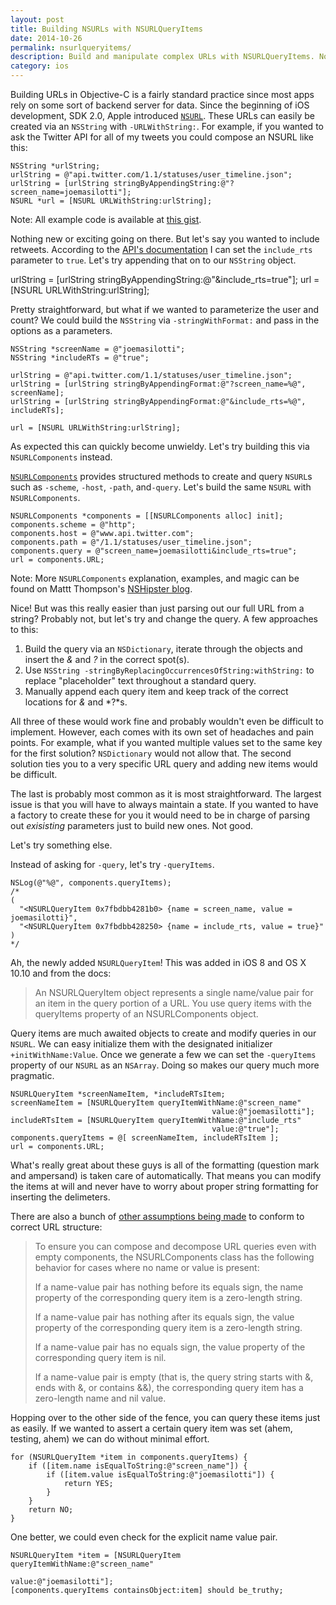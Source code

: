 ```yaml
---
layout: post
title: Building NSURLs with NSURLQueryItems
date: 2014-10-26
permalink: nsurlqueryitems/
description: Build and manipulate complex URLs with NSURLQueryItems. No more ugly string concatenation to append query items to URLs.
category: ios
---
```


Building URLs in Objective-C is a fairly standard practice since most apps rely on some sort of backend server for data. Since the beginning of iOS development, SDK 2.0, Apple introduced [`NSURL`](https://developer.apple.com/library/ios/documentation/Cocoa/Reference/Foundation/Classes/NSURL_Class/). These URLs can easily be created via an `NSString` with `-URLWithString:`. For example, if you wanted to ask the Twitter API for all of my tweets you could compose an NSURL like this:

````objc
NSString *urlString;
urlString = @"api.twitter.com/1.1/statuses/user_timeline.json";
urlString = [urlString stringByAppendingString:@"?screen_name=joemasilotti"];
NSURL *url = [NSURL URLWithString:urlString];
````
    
Note: All example code is available at [this gist](https://gist.github.com/joemasilotti/09fe1f247a3da1c782dd).

Nothing new or exciting going on there. But let's say you wanted to include retweets. According to the [API's documentation](https://dev.twitter.com/rest/reference/get/statuses/user_timeline) I can set the `include_rts` parameter to `true`. Let's try appending that on to our `NSString` object.

  urlString = [urlString stringByAppendingString:@"&include_rts=true"];
  url = [NSURL URLWithString:urlString];

Pretty straightforward, but what if we wanted to parameterize the user and count? We could build the `NSString` via `-stringWithFormat:` and pass in the options as a parameters.

````objc
NSString *screenName = @"joemasilotti";
NSString *includeRTs = @"true";

urlString = @"api.twitter.com/1.1/statuses/user_timeline.json";
urlString = [urlString stringByAppendingFormat:@"?screen_name=%@", screenName];
urlString = [urlString stringByAppendingFormat:@"&include_rts=%@", includeRTs];

url = [NSURL URLWithString:urlString];
````

As expected this can quickly become unwieldy. Let's try building this via `NSURLComponents` instead.

[`NSURLComponents`](https://developer.apple.com/library/IOs/documentation/Foundation/Reference/NSURLComponents_class/index.html) provides structured methods to create and query `NSURL`s such as `-scheme`, `-host`, `-path`,  and`-query`. Let's build the same `NSURL` with `NSURLComponents`.

````objc
NSURLComponents *components = [[NSURLComponents alloc] init];
components.scheme = @"http";
components.host = @"www.api.twitter.com";
components.path = @"/1.1/statuses/user_timeline.json";
components.query = @"screen_name=joemasilotti&include_rts=true";
url = components.URL;
````

Note: More `NSURLComponents` explanation, examples, and magic can be found on Mattt Thompson's [NSHipster blog](http://nshipster.com/nsurl/).

Nice! But was this really easier than just parsing out our full URL from a string? Probably not, but let's try and change the query. A few approaches to this:

1. Build the query via an `NSDictionary`, iterate through the objects and insert the *&* and *?* in the correct spot(s).
2. Use `NSString -stringByReplacingOccurrencesOfString:withString:` to replace "placeholder" text throughout a standard query.
3. Manually append each query item and keep track of the correct locations for *&* and *?*s.

All three of these would work fine and probably wouldn't even be difficult to implement. However, each comes with its own set of headaches and pain points. For example, what if you wanted multiple values set to the same key for the first solution? `NSDictionary` would not allow that. The second solution ties you to a very specific URL query and adding new items would be difficult. 

The last is probably most common as it is most straightforward. The largest issue is that you will have to always maintain a state. If you wanted to have a factory to create these for you it would need to be in charge of parsing out *exisisting* parameters just to build new ones. Not good.

Let's try something else.

Instead of asking for `-query`, let's try `-queryItems`.

````objc
NSLog(@"%@", components.queryItems);
/*
(
  "<NSURLQueryItem 0x7fbdbb4281b0> {name = screen_name, value = joemasilotti}",
  "<NSURLQueryItem 0x7fbdbb428250> {name = include_rts, value = true}"
)
*/
````

Ah, the newly added `NSURLQueryItem`! This was added in iOS 8 and OS X 10.10 and from the docs:

> An NSURLQueryItem object represents a single name/value pair for an item in the query portion of a URL. You use query items with the queryItems property of an NSURLComponents object.

Query items are much awaited objects to create and modify queries in our `NSURL`. We can easy initialize them with the designated initializer `+initWithName:Value`.  Once we generate a few we can set the `-queryItems` property of our `NSURL` as an `NSArray`. Doing so makes our query much more pragmatic.

````objc
NSURLQueryItem *screenNameItem, *includeRTsItem;
screenNameItem = [NSURLQueryItem queryItemWithName:@"screen_name" 
                                             value:@"joemasilotti"];
includeRTsItem = [NSURLQueryItem queryItemWithName:@"include_rts" 
                                             value:@"true"];
components.queryItems = @[ screenNameItem, includeRTsItem ];
url = components.URL;
````

What's really great about these guys is all of the formatting (question mark and ampersand) is taken care of automatically. That means you can modify the items at will and never have to worry about proper string formatting for inserting the delimeters. 

There are also a bunch of [other assumptions being made](https://developer.apple.com/library/IOs/documentation/Foundation/Reference/NSURLComponents_class/index.html#//apple_ref/occ/instp/NSURLComponents/queryItems) to conform to correct URL structure:

>To ensure you can compose and decompose URL queries even with empty components, the NSURLComponents class has the following behavior for cases where no name or value is present:
>
>If a name-value pair has nothing before its equals sign, the name property of the corresponding query item is a zero-length string.
>
>If a name-value pair has nothing after its equals sign, the value property of the corresponding query item is a zero-length string.
>
>If a name-value pair has no equals sign, the value property of the corresponding query item is nil.
>
>If a name-value pair is empty (that is, the query string starts with &, ends with &, or contains &&), the corresponding query item has a zero-length name and nil value.

Hopping over to the other side of the fence, you can query these items just as easily. If we wanted to assert a certain query item was set (ahem, testing, ahem) we can do without minimal effort.

````objc
for (NSURLQueryItem *item in components.queryItems) {
    if ([item.name isEqualToString:@"screen_name"]) {
        if ([item.value isEqualToString:@"joemasilotti"]) {
            return YES;
        }
    }
    return NO;
}
````

One better, we could even check for the explicit name value pair.

````objc
NSURLQueryItem *item = [NSURLQueryItem queryItemWithName:@"screen_name" 
                                                   value:@"joemasilotti"];
[components.queryItems containsObject:item] should be_truthy;
````

